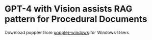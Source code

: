 <h1>GPT-4 with Vision assists RAG pattern for Procedural Documents</h1>

Download poppler from [poppler-windows](https://github.com/oschwartz10612/poppler-windows/releases) for Windows Users